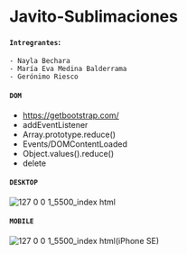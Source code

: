 # Javito-Sublimaciones

#### `Intregrantes`:
```
- Nayla Bechara
- María Eva Medina Balderrama
- Gerónimo Riesco
```

#### `DOM`
- https://getbootstrap.com/
- addEventListener
- Array.prototype.reduce()
- Events/DOMContentLoaded
- Object.values().reduce()
- delete

#### `DESKTOP`

![127 0 0 1_5500_index html](https://user-images.githubusercontent.com/83089714/193419940-623164d0-dcd7-4f35-868e-3ec4e408c4ca.png)

#### `MOBILE`

![127 0 0 1_5500_index html(iPhone SE)](https://user-images.githubusercontent.com/83089714/193420089-09c3363e-c4e7-434c-bb2c-0d42c93aefbf.jpg)
